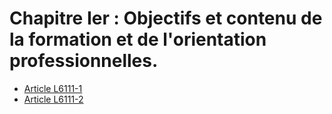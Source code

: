# Chapitre Ier : Objectifs et contenu de la formation et de l'orientation professionnelles.

* [Article L6111-1](./LEGIARTI000028697726.md)
* [Article L6111-2](./LEGIARTI000028698908.md)
